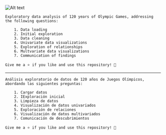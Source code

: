 
![Alt text](image.png)

	Exploratory data analysis of 120 years of Olympic Games, addressing the following questions:

		1. Data loading
		2. Initial exploration
		3. Data cleaning
		4. Univariate data visualizations
		5. Exploration of relationships
		6. Multvariate data visualizations
		7. Communication of findings
	
	Give me a ⭐️ if you like and use this repository! 👏

----------------------------------------------------------------------------------------------------

	Análisis exploratorio de datos de 120 años de Juegos Olímpicos, abordando las siguientes preguntas:

		1. Cargar datos
		2. IExploración inicial
		3. Limpieza de datos
		4. Visualización de datos univariados
		5. Exploración de relaciones
		6. Visualización de datos multivariados
		7. Comunicación de descubrimientos
	
	Give me a ⭐️ if you like and use this repository! 👏


